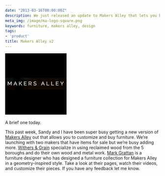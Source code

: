```yaml
---
date: "2013-03-16T00:00:00Z"
description: We just released an update to Makers Alley that lets you buy pieces.
meta_img: /image/ma-logo-square.png
keywords: furniture, makers alley, design
tags:
- 'product'
title: Makers Alley v2
---
```



<div class="right10">
  <img src="/image/ma-logo-square.png" alt="Makers Alley" data-width="600" data-height="340" data-layout="responsive" />
</div>

A brief one today.

This past week, Sandy and I have been super busy getting a new version of <a href="https://makersalley.com/" target="_blank">Makers Alley</a> out that allows you to customize and buy furniture. We’re launching with two makers that have items for sale but we’re busy adding more. <a href="https://makersalley.com/maker/withers-and-grain/" target="_blank">Withers &amp; Grain</a> specialize in using reclaimed wood from the 5 boroughs and do their own wood and metal work. <a href="https://makersalley.com/maker/mark-grattan-design-and-build/" target="_blank">Mark Grattan</a> is a furniture designer who has designed a furniture collection for Makers Alley in a geometry-inspired style. Take a look at their pages, watch their videos, and customize their pieces. If you have any feedback let me know.

<div class="video-holder">
  <amp-vimeo data-videoid="60489360" layout="responsive" width="600" height="340"></amp-vimeo>
</div>

<div class="video-holder">
  <amp-vimeo data-videoid="60490611" layout="responsive" width="600" height="340"></amp-vimeo>
</div>
